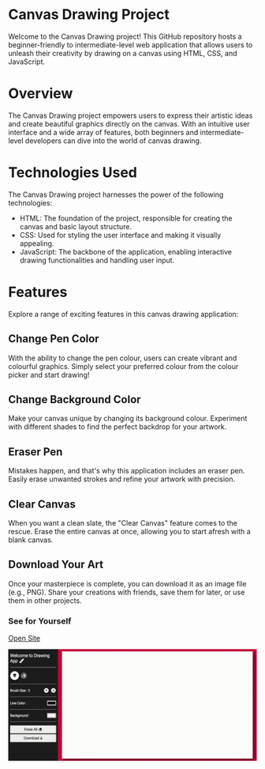 # Canvas Drawing Project

Welcome to the Canvas Drawing project! This GitHub repository hosts a beginner-friendly to intermediate-level web application that allows users to unleash their creativity by drawing on a canvas using HTML, CSS, and JavaScript.

# Overview
The Canvas Drawing project empowers users to express their artistic ideas and create beautiful graphics directly on the canvas. With an intuitive user interface and a wide array of features, both beginners and intermediate-level developers can dive into the world of canvas drawing.

# Technologies Used
The Canvas Drawing project harnesses the power of the following technologies:
<ul>
  <li> HTML: The foundation of the project, responsible for creating the canvas and basic layout structure. </li>
  <li> CSS: Used for styling the user interface and making it visually appealing. </li>
  <li> JavaScript: The backbone of the application, enabling interactive drawing functionalities and handling user input. </li>
</ul>

# Features
Explore a range of exciting features in this canvas drawing application:

## Change Pen Color
With the ability to change the pen colour, users can create vibrant and colourful graphics. Simply select your preferred colour from the colour picker and start drawing!

## Change Background Color
Make your canvas unique by changing its background colour. Experiment with different shades to find the perfect backdrop for your artwork.

## Eraser Pen
Mistakes happen, and that's why this application includes an eraser pen. Easily erase unwanted strokes and refine your artwork with precision.

## Clear Canvas
When you want a clean slate, the "Clear Canvas" feature comes to the rescue. Erase the entire canvas at once, allowing you to start afresh with a blank canvas.

## Download Your Art
Once your masterpiece is complete, you can download it as an image file (e.g., PNG). Share your creations with friends, save them for later, or use them in other projects.

### See for Yourself
<a href="https://yashtiwaari18.github.io/Drawing-app/" target="__blank">Open Site</a>

<img src="./js-drawing-app-code-output.gif" alt="Code Output">
